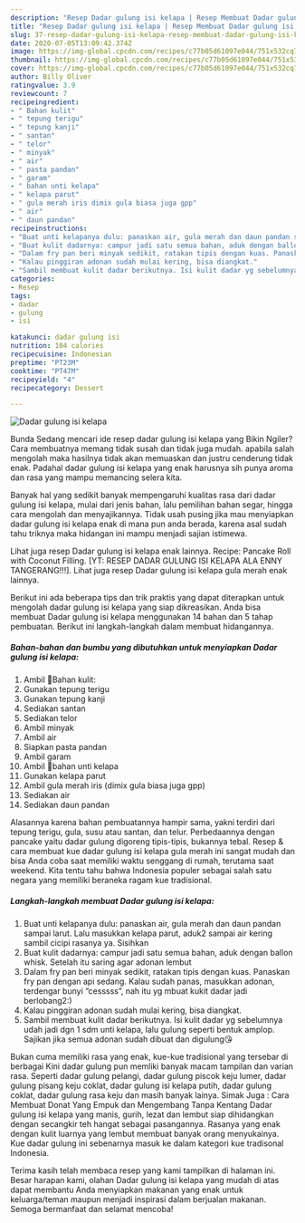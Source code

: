 ```yaml
---
description: "Resep Dadar gulung isi kelapa | Resep Membuat Dadar gulung isi kelapa Yang Paling Enak"
title: "Resep Dadar gulung isi kelapa | Resep Membuat Dadar gulung isi kelapa Yang Paling Enak"
slug: 37-resep-dadar-gulung-isi-kelapa-resep-membuat-dadar-gulung-isi-kelapa-yang-paling-enak
date: 2020-07-05T13:09:42.374Z
image: https://img-global.cpcdn.com/recipes/c77b05d61097e044/751x532cq70/dadar-gulung-isi-kelapa-foto-resep-utama.jpg
thumbnail: https://img-global.cpcdn.com/recipes/c77b05d61097e044/751x532cq70/dadar-gulung-isi-kelapa-foto-resep-utama.jpg
cover: https://img-global.cpcdn.com/recipes/c77b05d61097e044/751x532cq70/dadar-gulung-isi-kelapa-foto-resep-utama.jpg
author: Billy Oliver
ratingvalue: 3.9
reviewcount: 7
recipeingredient:
- " Bahan kulit"
- " tepung terigu"
- " tepung kanji"
- " santan"
- " telor"
- " minyak"
- " air"
- " pasta pandan"
- " garam"
- " bahan unti kelapa"
- " kelapa parut"
- " gula merah iris dimix gula biasa juga gpp"
- " air"
- " daun pandan"
recipeinstructions:
- "Buat unti kelapanya dulu: panaskan air, gula merah dan daun pandan sampai larut. Lalu masukkan kelapa parut, aduk2 sampai air kering sambil cicipi rasanya ya. Sisihkan"
- "Buat kulit dadarnya: campur jadi satu semua bahan, aduk dengan ballon whisk. Setelah itu saring agar adonan lembut"
- "Dalam fry pan beri minyak sedikit, ratakan tipis dengan kuas. Panaskan fry pan dengan api sedang. Kalau sudah panas, masukkan adonan, terdengar bunyi “cesssss”, nah itu yg mbuat kukit dadar jadi berlobang2:)"
- "Kalau pinggiran adonan sudah mulai kering, bisa diangkat."
- "Sambil membuat kulit dadar berikutnya. Isi kulit dadar yg sebelumnya udah jadi dgn 1 sdm unti kelapa, lalu gulung seperti bentuk amplop. Sajikan jika semua adonan sudah dibuat dan digulung😘"
categories:
- Resep
tags:
- dadar
- gulung
- isi

katakunci: dadar gulung isi 
nutrition: 104 calories
recipecuisine: Indonesian
preptime: "PT23M"
cooktime: "PT47M"
recipeyield: "4"
recipecategory: Dessert

---
```



![Dadar gulung isi kelapa](https://img-global.cpcdn.com/recipes/c77b05d61097e044/751x532cq70/dadar-gulung-isi-kelapa-foto-resep-utama.jpg)

Bunda Sedang mencari ide resep dadar gulung isi kelapa yang Bikin Ngiler? Cara membuatnya memang tidak susah dan tidak juga mudah. apabila salah mengolah maka hasilnya tidak akan memuaskan dan justru cenderung tidak enak. Padahal dadar gulung isi kelapa yang enak harusnya sih punya aroma dan rasa yang mampu memancing selera kita.

Banyak hal yang sedikit banyak mempengaruhi kualitas rasa dari dadar gulung isi kelapa, mulai dari jenis bahan, lalu pemilihan bahan segar, hingga cara mengolah dan menyajikannya. Tidak usah pusing jika mau menyiapkan dadar gulung isi kelapa enak di mana pun anda berada, karena asal sudah tahu triknya maka hidangan ini mampu menjadi sajian istimewa.

Lihat juga resep Dadar gulung isi kelapa enak lainnya. Recipe: Pancake Roll with Coconut Filling. [YT: RESEP DADAR GULUNG ISI KELAPA ALA ENNY TANGERANG!!!]. Lihat juga resep Dadar gulung isi kelapa gula merah enak lainnya.


Berikut ini ada beberapa tips dan trik praktis yang dapat diterapkan untuk mengolah dadar gulung isi kelapa yang siap dikreasikan. Anda bisa membuat Dadar gulung isi kelapa menggunakan 14 bahan dan 5 tahap pembuatan. Berikut ini langkah-langkah dalam membuat hidangannya.

<!--inarticleads1-->

##### Bahan-bahan dan bumbu yang dibutuhkan untuk menyiapkan Dadar gulung isi kelapa:

1. Ambil  🍊Bahan kulit:
1. Gunakan  tepung terigu
1. Gunakan  tepung kanji
1. Sediakan  santan
1. Sediakan  telor
1. Ambil  minyak
1. Ambil  air
1. Siapkan  pasta pandan
1. Ambil  garam
1. Ambil  🍊bahan unti kelapa
1. Gunakan  kelapa parut
1. Ambil  gula merah iris (dimix gula biasa juga gpp)
1. Sediakan  air
1. Sediakan  daun pandan


Alasannya karena bahan pembuatannya hampir sama, yakni terdiri dari tepung terigu, gula, susu atau santan, dan telur. Perbedaannya dengan pancake yaitu dadar gulung digoreng tipis-tipis, bukannya tebal. Resep &amp; cara membuat kue dadar gulung isi kelapa gula merah ini sangat mudah dan bisa Anda coba saat memiliki waktu senggang di rumah, terutama saat weekend. Kita tentu tahu bahwa Indonesia populer sebagai salah satu negara yang memiliki beraneka ragam kue tradisional. 

<!--inarticleads2-->

##### Langkah-langkah membuat Dadar gulung isi kelapa:

1. Buat unti kelapanya dulu: panaskan air, gula merah dan daun pandan sampai larut. Lalu masukkan kelapa parut, aduk2 sampai air kering sambil cicipi rasanya ya. Sisihkan
1. Buat kulit dadarnya: campur jadi satu semua bahan, aduk dengan ballon whisk. Setelah itu saring agar adonan lembut
1. Dalam fry pan beri minyak sedikit, ratakan tipis dengan kuas. Panaskan fry pan dengan api sedang. Kalau sudah panas, masukkan adonan, terdengar bunyi “cesssss”, nah itu yg mbuat kukit dadar jadi berlobang2:)
1. Kalau pinggiran adonan sudah mulai kering, bisa diangkat.
1. Sambil membuat kulit dadar berikutnya. Isi kulit dadar yg sebelumnya udah jadi dgn 1 sdm unti kelapa, lalu gulung seperti bentuk amplop. Sajikan jika semua adonan sudah dibuat dan digulung😘


Bukan cuma memiliki rasa yang enak, kue-kue tradisional yang tersebar di berbagai Kini dadar gulung pun memliki banyak macam tampilan dan varian rasa. Seperti dadar gulung pelangi, dadar gulung piscok keju lumer, dadar gulung pisang keju coklat, dadar gulung isi kelapa putih, dadar gulung coklat, dadar gulung rasa keju dan masih banyak lainya. Simak Juga : Cara Membuat Donat Yang Empuk dan Mengembang Tanpa Kentang Dadar gulung isi kelapa yang manis, gurih, lezat dan lembut siap dihidangkan dengan secangkir teh hangat sebagai pasangannya. Rasanya yang enak dengan kulit luarnya yang lembut membuat banyak orang menyukainya. Kue dadar gulung ini sebenarnya masuk ke dalam kategori kue tradisonal Indonesia. 

Terima kasih telah membaca resep yang kami tampilkan di halaman ini. Besar harapan kami, olahan Dadar gulung isi kelapa yang mudah di atas dapat membantu Anda menyiapkan makanan yang enak untuk keluarga/teman maupun menjadi inspirasi dalam berjualan makanan. Semoga bermanfaat dan selamat mencoba!
